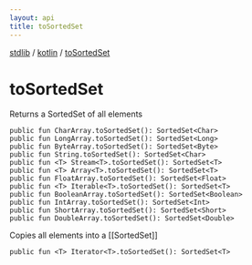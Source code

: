 ```yaml
---
layout: api
title: toSortedSet
---
```

[stdlib](../index.md) / [kotlin](index.md) / [toSortedSet](toSortedSet.md)

# toSortedSet
Returns a SortedSet of all elements
```
public fun CharArray.toSortedSet(): SortedSet<Char>
public fun LongArray.toSortedSet(): SortedSet<Long>
public fun ByteArray.toSortedSet(): SortedSet<Byte>
public fun String.toSortedSet(): SortedSet<Char>
public fun <T> Stream<T>.toSortedSet(): SortedSet<T>
public fun <T> Array<T>.toSortedSet(): SortedSet<T>
public fun FloatArray.toSortedSet(): SortedSet<Float>
public fun <T> Iterable<T>.toSortedSet(): SortedSet<T>
public fun BooleanArray.toSortedSet(): SortedSet<Boolean>
public fun IntArray.toSortedSet(): SortedSet<Int>
public fun ShortArray.toSortedSet(): SortedSet<Short>
public fun DoubleArray.toSortedSet(): SortedSet<Double>
```
Copies all elements into a [[SortedSet]]
```
public fun <T> Iterator<T>.toSortedSet(): SortedSet<T>
```
